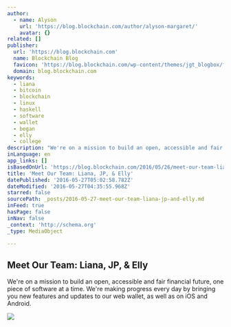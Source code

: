 ```yaml
---
author:
  - name: Alyson
    url: 'https://blog.blockchain.com/author/alyson-margaret/'
    avatar: {}
related: []
publisher:
  url: 'https://blog.blockchain.com'
  name: Blockchain Blog
  favicon: 'https://blog.blockchain.com/wp-content/themes/jgt_blogbox/favicon.ico'
  domain: blog.blockchain.com
keywords:
  - liana
  - bitcoin
  - blockchain
  - linux
  - haskell
  - software
  - wallet
  - began
  - elly
  - college
description: "We're on a mission to build an open, accessible and fair financial future, one piece of software at a time. We're making progress every day by bringing you new features and updates to our web wallet, as well as on iOS and Android."
inLanguage: en
app_links: []
isBasedOnUrl: 'https://blog.blockchain.com/2016/05/26/meet-our-team-liana-jp-elly/'
title: 'Meet Our Team: Liana, JP, & Elly'
datePublished: '2016-05-27T05:02:58.782Z'
dateModified: '2016-05-27T04:35:55.968Z'
starred: false
sourcePath: _posts/2016-05-27-meet-our-team-liana-jp-and-elly.md
inFeed: true
hasPage: false
inNav: false
_context: 'http://schema.org'
_type: MediaObject

---
```

<article style=""><h1>Meet Our Team: Liana, JP, &amp; Elly</h1><p>We're on a mission to build an open, accessible and fair financial future, one piece of software at a time. We're making progress every day by bringing you new features and updates to our web wallet, as well as on iOS and Android.</p><img src="https://i1.wp.com/blog.blockchain.com/wp-content/uploads/2016/05/Liana-Guzman-331163-V3.jpeg?resize=300%2C300&amp;ssl=1" /></article>